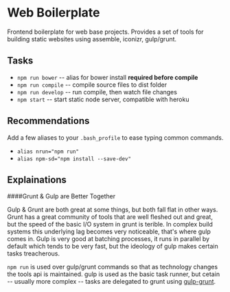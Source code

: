 Web Boilerplate
======

Frontend boilerplate for web base projects.  Provides a set of tools for building static websites using assemble, iconizr, gulp/grunt.

Tasks
------
- ```npm run bower``` -- alias for bower install __required before compile__
- ```npm run compile``` -- compile source files to dist folder
- ```npm run develop``` -- run compile, then watch file changes
- ```npm start``` -- start static node server, compatible with heroku


Recommendations
------

Add a few aliases to your ```.bash_profile``` to ease typing common commands.

- ```alias nrun="npm run"```
- ```alias npm-sd="npm install --save-dev"```


Explainations
----

####Grunt & Gulp are Better Together

Gulp & Grunt are both great at some things, but both fall flat in other ways.  Grunt has a great community of tools that are well fleshed out and great, but the speed of the basic I/O system in grunt is terible. In complex build systems this underlying lag becomes very noticeable, that's where gulp comes in.  Gulp is very good at batching processes, it runs in parallel by default which tends to be very fast, but the ideology of gulp makes certain tasks treacherous.

`npm run` is used over gulp/grunt commands so that as technology changes the tools api is maintained.  gulp is used as the basic task runner, but cetain -- usually more complex -- tasks are delegated to grunt using [gulp-grunt](https://www.npmjs.org/package/gulp-grunt).

